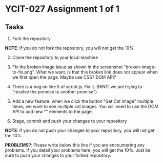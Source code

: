 # YCIT-027 Assignment 1 of 1

## Tasks

1. Fork the repository

**NOTE**: If you do not fork the repository, you will not get the 10%

2. Clone the repository to your local machine

3. Fix the broken image issue as shown in the screenshot "broken-image-to-fix.png". What we want, is that this broken link does not appear when we first open the page. Maybe use CSS? DOM API?

4. There is a bug on line 5 of script.js. Fix it. (HINT: we are trying to "resolve the promise to another promise")

5. Add a new feature: when we click the button "Get Cat Image" multiple times, we want to see multiple cat images. You will need to use the DOM API to add new "<img>" elements to the page.

6. Stage, commit and push your changes to your repository

**NOTE**: If you do not push your changes to your repository, you will not get the 10%

**PROBLEMS?**: Please write below this line if you are encountering any problems. If you detail your problems here, you will get the 10%. Just be sure to push your changes to your forked repository.

